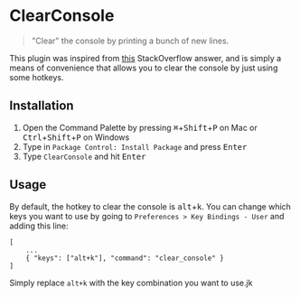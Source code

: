 # ClearConsole
> "Clear" the console by printing a bunch of new lines.

This plugin was inspired from [this](http://stackoverflow.com/questions/24755246/how-to-clear-console-in-sublime-text-editor) StackOverflow answer, and is simply a means of convenience that allows you to clear the console by just using some hotkeys.

## Installation
1. Open the Command Palette by pressing <kbd>⌘</kbd>+<kbd>Shift</kbd>+<kbd>P</kbd> on Mac or <kbd>Ctrl</kbd>+<kbd>Shift</kbd>+<kbd>P</kbd> on Windows
2. Type in `Package Control: Install Package` and press <kbd>Enter</kbd>
3. Type `ClearConsole` and hit <kbd>Enter</kbd>

## Usage
By default, the hotkey to clear the console is <kbd>alt</kbd>+<kbd>k</kbd>. You can change which keys you want to use by going to `Preferences > Key Bindings - User` and adding this line:

```
[
    ...
    { "keys": ["alt+k"], "command": "clear_console" }
]
```

Simply replace `alt+k` with the key combination you want to use.jk
